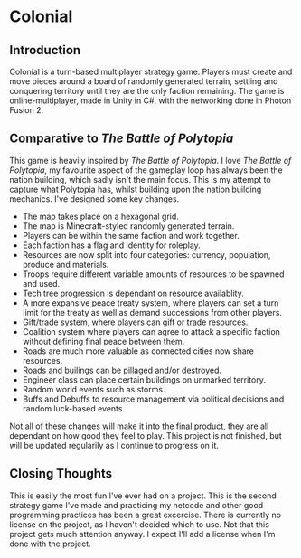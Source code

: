 # Colonial
## Introduction
Colonial is a turn-based multiplayer strategy game. Players must create and move pieces around a board of randomly generated terrain, settling and conquering territory until they are the only faction remaining.
The game is online-multiplayer, made in Unity in C#, with the networking done in Photon Fusion 2.

## Comparative to _The Battle of Polytopia_
This game is heavily inspired by _The Battle of Polytopia_. I love _The Battle of Polytopia_, my favourite aspect of the gameplay loop has always been the nation building, which sadly isn't the main focus. This is my attempt to capture what Polytopia has, whilst building upon the nation building mechanics. I've designed some key changes.
 - The map takes place on a hexagonal grid.
 - The map is Minecraft-styled randomly generated terrain.
 - Players can be within the same faction and work together.
 - Each faction has a flag and identity for roleplay.
 - Resources are now split into four categories: currency, population, produce and materials.
 - Troops require different variable amounts of resources to be spawned and used.
 - Tech tree progression is dependant on resource availablity.
 - A more expansive peace treaty system, where players can set a turn limit for the treaty as well as demand successions from other players.
 - Gift/trade system, where players can gift or trade resources.
 - Coalition system where players can agree to attack a specific faction without defining final peace between them.
 - Roads are much more valuable as connected cities now share resources.
 - Roads and builings can be pillaged and/or destroyed.
 - Engineer class can place certain buildings on unmarked territory.
 - Random world events such as storms.
 - Buffs and Debuffs to resource management via political decisions and random luck-based events.

Not all of these changes will make it into the final product, they are all dependant on how good they feel to play.
This project is not finished, but will be updated regularily as I continue to progress on it.

## Closing Thoughts
This is easily the most fun I've ever had on a project. This is the second strategy game I've made and practicing my netcode and other good programming practices has been a great excercise.
There is currently no license on the project, as I haven't decided which to use. Not that this project gets much attention anyway. I expect I'll add a license when I'm done with the project.

